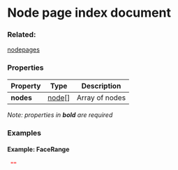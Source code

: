 # Node page index document



### Related:

[nodepages](nodepages.md)
### Properties

| Property | Type | Description |
| --- | --- | --- |
| **nodes** | [node](node.md)[] | Array of nodes |

*Note: properties in **bold** are required*

### Examples 

#### Example: FaceRange 

```json
 "" 
```


